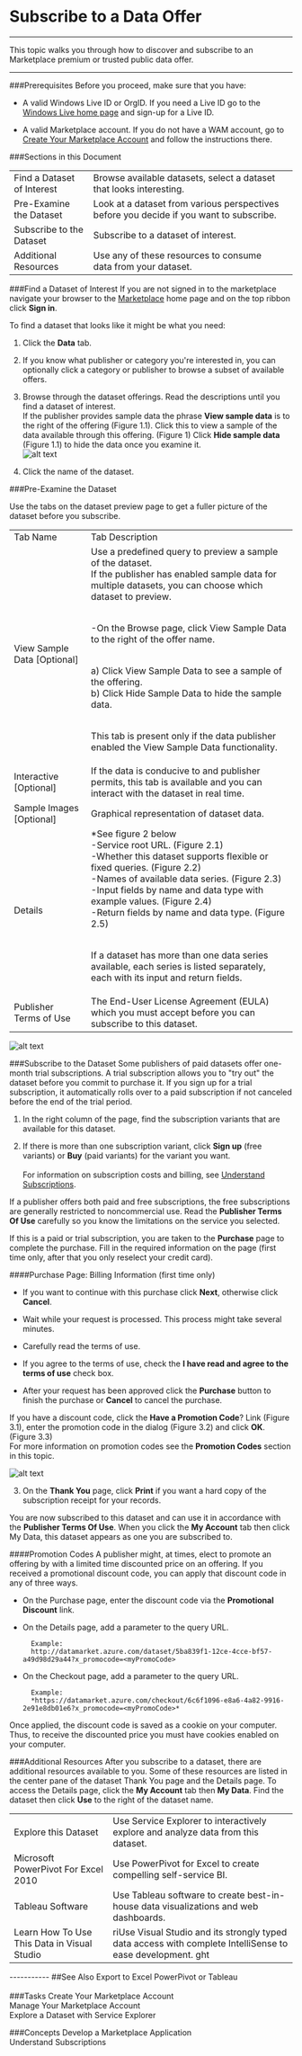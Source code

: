   
<properties 
   pageTitle="Subscribe to a Data Offer" 
   description="How to subscribe to a data offer" 
   services="cloud-services" 
   documentationCenter="" 
   authors="kevinscharpenberg" 
   manager="manager-alias" 
   editor=""/>

<tags
   ms.service="marketplace"
   ms.devlang="na"
   ms.topic="article"
   ms.tgt_pltfrm="na"
   ms.workload="data-services" 
   ms.date="02/16/2015"
   ms.author="kevsch"/>
#   Subscribe to a Data Offer 
 -----------

This topic walks you through how to discover and subscribe to an Marketplace premium or trusted public data offer.

 -----------
###Prerequisites
Before you proceed, make sure that you have:

- A valid Windows Live ID or OrgID. 
If you need a Live ID go to the [Windows Live home page](http://go.microsoft.com/fwlink/?linkid=202643) and sign-up for a Live ID.


- A valid Marketplace account. If you do not have a WAM account, go to [Create Your Marketplace Account](./marketplace-data-market-create-your-marketplace-account.md) and follow the instructions there.


###Sections in this Document

<table>
<tr><td>Find a Dataset of Interest 
</td><td>Browse available datasets, select a dataset that looks interesting.</td>
</tr><tr><td>Pre-Examine the Dataset
</td><td>Look at a dataset from various perspectives before you decide if you want to subscribe.
</td>
</tr><tr><td>Subscribe to the Dataset
</td><td>Subscribe to a dataset of interest.
</td>
</tr><tr><td>Additional Resources
</td><td>Use any of these resources to consume data from your dataset.
<td>
</tr>
</table>

###Find a Dataset of Interest 
If you are not signed in to the marketplace navigate your browser to the [Marketplace](http://go.microsoft.com/fwlink/?LinkId=188981) home page and on the top ribbon click **Sign in**.

To find a dataset that looks like it might be what you need:

1. Click the **Data** tab.

2. If you know what publisher or category you're interested in, you can optionally click a category or publisher to browse a subset of available offers.

3. Browse through the dataset offerings. Read the descriptions until you find a dataset of interest.  <br>
If the publisher provides sample data the phrase **View sample data** is to the right of the offering (Figure 1.1). Click this to view a sample of the data available through this offering. (Figure 1) Click **Hide sample data** (Figure 1.1) to hide the data once you examine it. <br> ![alt text](./media/marketplace-data-market-subscribe-to-a-data-offer/viewdata.png)

4. Click the name of the dataset.

###Pre-Examine the Dataset

Use the tabs on the dataset preview page to get a fuller picture of the dataset before you subscribe.

<table>
<tr><td>Tab Name  
</td><td>Tab Description </td>
</tr>
<tr><td>View Sample Data
[Optional]
 
</td><td>Use a predefined query to preview a sample of the dataset. <br>
If the publisher has enabled sample data for multiple datasets, you can choose which dataset to preview.<br><br>

-On the Browse page, click View Sample Data to the right of the offer name.<br><br>

a) Click View Sample Data to see a sample of the offering. <br>
b) Click Hide Sample Data to hide the sample data. <br><br>


This tab is present only if the data publisher enabled the View Sample Data functionality.
</td>
</tr>
<tr><td>Interactive
[Optional]
 
</td><td>If the data is conducive to and publisher permits, this tab is available and you can interact with the dataset in real time.
</td>
</tr>
<tr><td>Sample Images
[Optional]
 
</td><td>Graphical representation of dataset data.
</td>
</tr>
<tr><td>Details
 
</td><td> *See figure 2 below<br>
-Service root URL. (Figure 2.1) <br>
-Whether this dataset supports flexible or fixed queries. (Figure 2.2)<br>
-Names of available data series. (Figure 2.3) <br>
-Input fields by name and data type with example values. (Figure 2.4) <br>
-Return fields by name and data type. (Figure 2.5) <br><br>

If a dataset has more than one data series available, each series is listed separately, each with its input and return fields.
</td>
</tr>
<tr><td>Publisher Terms of Use
 
</td><td>The End-User License Agreement (EULA) which you must accept before you can subscribe to this dataset.
</td>
</tr>
</table>

![alt text](./media/marketplace-data-market-subscribe-to-a-data-offer/detailstab.png)

###Subscribe to the Dataset
Some publishers of paid datasets offer one-month trial subscriptions. A trial subscription allows you to "try out" the dataset before you commit to purchase it. If you sign up for a trial subscription, it automatically rolls over to a paid subscription if not canceled before the end of the trial period. <br>

1) In the right column of the page, find the subscription variants that are available for this dataset.


2) If there is more than one subscription variant, click **Sign up** (free variants) or **Buy** (paid variants) for the variant you want. <br><br>
For information on subscription costs and billing, see [Understand Subscriptions](./marketplace-data-market-understand-suscriptions.md).

If a publisher offers both paid and free subscriptions, the free subscriptions are generally restricted to noncommercial use. Read the **Publisher Terms Of Use** carefully so you know the limitations on the service you selected. 

If this is a paid or trial subscription, you are taken to the **Purchase** page to complete the purchase. Fill in the required information on the page (first time only, after that you only reselect your credit card).

####Purchase Page: Billing Information (first time only)
- If you want to continue with this purchase click **Next**, otherwise click **Cancel**.

- Wait while your request is processed. This process might take several minutes.

- Carefully read the terms of use.

- If you agree to the terms of use, check the **I have read and agree to the terms of use** check box.

- After your request has been approved click the **Purchase** button to finish the purchase or **Cancel** to cancel the purchase.

If you have a discount code, click the **Have a Promotion Code**? Link (Figure 3.1), enter the promotion code in the dialog (Figure 3.2) and click **OK**. (Figure 3.3) <br>
For more information on promotion codes see the **Promotion Codes** section in this topic.

![alt text](./media/marketplace-data-market-subscribe-to-a-data-offer/promotioncode.png)

3) On the **Thank You** page, click **Print** if you want a hard copy of the subscription receipt for your records.

You are now subscribed to this dataset and can use it in accordance with the **Publisher Terms Of Use**. When you click the **My Account** tab then click My Data, this dataset appears as one you are subscribed to.

####Promotion Codes
A publisher might, at times, elect to promote an offering by with a limited time discounted price on an offering. If you received a promotional discount code, you can apply that discount code in any of three ways.

- On the Purchase page, enter the discount code via the **Promotional Discount** link.

- On the Details page, add a parameter to the query URL. 

		Example:
		http://datamarket.azure.com/dataset/5ba839f1-12ce-4cce-bf57-a49d98d29a44?x_promocode=<myPromoCode>

- On the Checkout page, add a parameter to the query URL. 

		Example: 
		*https://datamarket.azure.com/checkout/6c6f1096-e8a6-4a82-9916-2e91e8db01e6?x_promocode=<myPromoCode>*


Once applied, the discount code is saved as a cookie on your computer. Thus, to receive the discounted price you must have cookies enabled on your computer.

###Additional Resources
After you subscribe to a dataset, there are additional resources available to you. Some of these resources are listed in the center pane of the dataset Thank You page and the Details page. To access the Details page, click the **My Account** tab then **My Data**. Find the dataset then click **Use** to the right of the dataset name.


<table>
<tr><td>Explore this Dataset
</td><td>Use Service Explorer to interactively explore and analyze data from this dataset.
</td>
</tr>
<tr><td>Microsoft PowerPivot For Excel 2010

</td><td>Use PowerPivot for Excel to create compelling self-service BI.
</td>
</tr>
<tr><td>Tableau Software

</td><td>Use Tableau software to create best-in-house data visualizations and web dashboards.
</td>
</tr>
<tr><td>Learn How To Use This Data in Visual Studio

</td><td>riUse Visual Studio and its strongly typed data access with complete IntelliSense to ease development.
ght</td>
</tr>
</table>
 -----------
##See Also
Export to Excel PowerPivot or Tableau <br><br>
###Tasks
Create Your Marketplace Account <br>
Manage Your Marketplace Account<br>
Explore a Dataset with Service Explorer

###Concepts
Develop a Marketplace Application<br>
Understand Subscriptions
